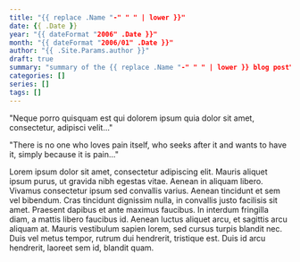 ```yaml
---
title: "{{ replace .Name "-" " " | lower }}"
date: {{ .Date }}
year: "{{ dateFormat "2006" .Date }}"
month: "{{ dateFormat "2006/01" .Date }}"
author: "{{ .Site.Params.author }}"
draft: true
summary: "summary of the {{ replace .Name "-" " " | lower }} blog post"
categories: []
series: []
tags: []
---
```


"Neque porro quisquam est qui dolorem ipsum quia dolor sit amet, consectetur, adipisci velit..."

"There is no one who loves pain itself, who seeks after it and wants to have it, simply because it is pain..."

<!--more-->

Lorem ipsum dolor sit amet, consectetur adipiscing elit. Mauris aliquet ipsum purus, ut gravida nibh egestas vitae. Aenean in aliquam libero. Vivamus consectetur ipsum sed convallis varius. Aenean tincidunt et sem vel bibendum. Cras tincidunt dignissim nulla, in convallis justo facilisis sit amet. Praesent dapibus et ante maximus faucibus. In interdum fringilla diam, a mattis libero faucibus id. Aenean luctus aliquet arcu, et sagittis arcu aliquam at. Mauris vestibulum sapien lorem, sed cursus turpis blandit nec. Duis vel metus tempor, rutrum dui hendrerit, tristique est. Duis id arcu hendrerit, laoreet sem id, blandit quam.
